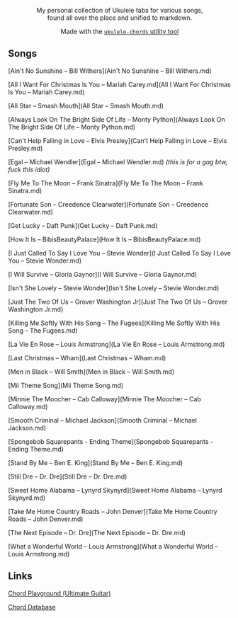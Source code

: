 <div align="center">
	<p>
		My personal collection of Ukulele tabs for various songs,<br> found all over the place and unified to markdown. 
	</p>
	<p>
    Made with the <a href="https://github.com/capevace/ukulele-chords"><code>ukulele-chords</code> utility tool</a>
	</p>
</div>

## Songs

[Ain't No Sunshine – Bill Withers](Ain't No Sunshine – Bill Withers.md)

[All I Want For Christmas Is You – Mariah Carey.md](All I Want For Christmas Is You – Mariah Carey.md)

[All Star – Smash Mouth](All Star – Smash Mouth.md)

[Always Look On The Bright Side Of Life – Monty Python](Always Look On The Bright Side Of Life – Monty Python.md)

[Can't Help Falling in Love – Elvis Presley](Can't Help Falling in Love – Elvis Presley.md)

[Egal – Michael Wendler](Egal – Michael Wendler.md) *(this is for a gag btw, fuck this idiot)*

[Fly Me To The Moon – Frank Sinatra](Fly Me To The Moon – Frank Sinatra.md)

[Fortunate Son – Creedence Clearwater](Fortunate Son – Creedence Clearwater.md)

[Get Lucky – Daft Punk](Get Lucky – Daft Punk.md)

[How It Is – BibisBeautyPalace](How It Is – BibisBeautyPalace.md)

[I Just Called To Say I Love You – Stevie Wonder](I Just Called To Say I Love You – Stevie Wonder.md)

[I Will Survive – Gloria Gaynor](I Will Survive – Gloria Gaynor.md)

[Isn't She Lovely – Stevie Wonder](Isn't She Lovely – Stevie Wonder.md)

[Just The Two Of Us – Grover Washington Jr](Just The Two Of Us – Grover Washington Jr.md)

[Killing Me Softly With His Song – The Fugees](Killing Me Softly With His Song – The Fugees.md)

[La Vie En Rose – Louis Armstrong](La Vie En Rose – Louis Armstrong.md)

[Last Christmas – Wham](Last Christmas – Wham.md)

[Men in Black – Will Smith](Men in Black – Will Smith.md)

[Mii Theme Song](Mii Theme Song.md)

[Minnie The Moocher – Cab Calloway](Minnie The Moocher – Cab Calloway.md)

[Smooth Criminal – Michael Jackson](Smooth Criminal – Michael Jackson.md)

[Spongebob Squarepants - Ending Theme](Spongebob Squarepants - Ending Theme.md)

[Stand By Me – Ben E. King](Stand By Me – Ben E. King.md)

[Still Dre – Dr. Dre](Still Dre – Dr. Dre.md)

[Sweet Home Alabama – Lynyrd Skynyrd](Sweet Home Alabama – Lynyrd Skynyrd.md)

[Take Me Home Country Roads – John Denver](Take Me Home Country Roads – John Denver.md)

[The Next Episode – Dr. Dre](The Next Episode – Dr. Dre.md)

[What a Wonderful World – Louis Armstrong](What a Wonderful World – Louis Armstrong.md)

## Links

[Chord Playground (Ultimate Guitar)](https://tabs.ultimate-guitar.com/user/tab/view?h=Y6C06S9IZfAtkGx8qROspDK9)

[Chord Database](https://mateffy.me/ukulele-chords)

